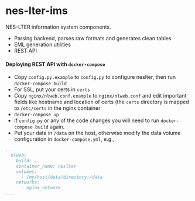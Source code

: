 # nes-lter-ims

NES-LTER information system components.

* Parsing backend, parses raw formats and generates clean tables
* EML generation utilities
* REST API

#### Deploying REST API with `docker-compose`

* Copy `config.py.example` to `config.py` to configure neslter, then run `docker-compose build`
* For SSL, put your certs in `certs`
* Copy `nginx/nlweb.conf.example` to `nginx/nlweb.conf` and edit important fields like hostname and location of certs (the `certs` directory is mapped to `/etc/certs` in the nginx container
* `docker-compose up`
* If `config.py` or any of the code changes you will need to run `docker-compose build` again.
* Put your data in `/data` on the host, otherwise modify the data volume configuration in `docker-compose.yml`, e.g.,
```yaml
...
  nlweb:
    build: .
    container_name: neslter
    volumes:
      - /my/host/data/directory:/data
    networks:
      - nginx_network
...
```
